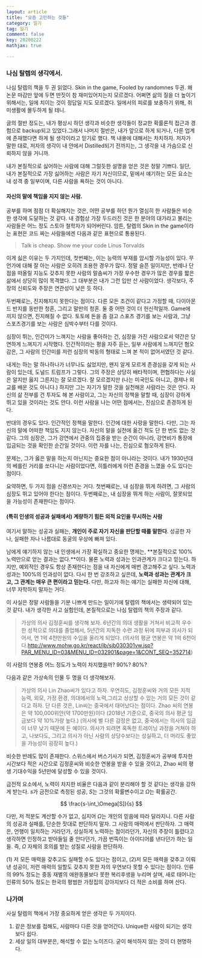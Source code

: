 ```yaml
---
layout: article
title: "요즘 고민하는 것들"
category: 일기
tag: 일기
comment: false
key: 20200222
mathjax: true

---
```


### 나심 탈렙의 생각에서.
나심 탈렙의 책을 두 권 읽었다. Skin in the game, Fooled by randomnes 두권. 왜 논문 마감만 앞에 두면 딴짓이 참 재미있어지는지 모르겠다. 어쩌면 삶의 질을 더 높이기 위해서는, 일에 치이는 것이 정답일 지도 모르겠다. 일에서의 피로를 보충하기 위해, 취미생활에 몰두하게 될 테니.

글의 절반 정도는, 내가 평상시 하던 생각과 비슷한 생각들이 정교한 확률론적 접근과 경험으로 backup되고 있었다.그래서 나머지 절반은, 내가 앞으로 하게 되거나, 다른 업계에 존재했다면 하게 될 생각이라고 믿기로 했다. 책 내용에 대해서는 차치하자. 저자가 말한 대로, 저자의 생각이 내 안에서 Distilled되기 전까지는, 그 생각을 내 가슴으로 신뢰하지 않을 거니까.

내가 본질적으로 싫어하는 사람에 대해 그럴듯한 설명을 얻은 것은 정말 기쁘다.
일단, 내가 본질적으로 가장 싫어하는 사람은 자기 자신이므로, 밑에서 얘기하는 모든 요소는 내 성격 중 일부이며, 다른 사람을 욕하는 것이 아니다.

#### 자신의 말에 책임을 지지 않는 사람.
공부를 하며 점점 더 확실해지는 것은, 어떤 공부를 하던 뭔가 열심히 한 사람들은 비슷한 생각에 도달하는 것 같다. 내 경험상 가장 두드러진 것은 한 분야의 대가라고 불리는 사람들은 어느 정도 스토아 철학자가 되어버린다. 암튼, 탈렙의 Skin in the game이라는 표현은 코드 짜는 사람들에겐 다음과 같은 표현으로 통용된다.

> Talk is cheap. Show me your code
> Linus Torvalds

이게 싫은 이유는 두 가지인데, 첫번째는, 이는 능력의 부재를 암시할 가능성이 있다. 무언가에 대해 잘 아는 사람은 오히려 조용한 경우가 많다. 정말 슬픈 일이지만, 반례나 단점을 떠올릴 지능도 갖추지 못한 사람의 말솜씨가 가장 우수한 경우가 많은 경우를 짧은 삶에서 상당히 많이 목격했다. 그 대부분은 내가 그런 입만 산 사람이었다. 생각보다, 주장의 신뢰도와 주장은 연관성이 낮은 듯 하다.

두번째로는, 진지해지지 못한다는 점이다. 다른 모든 조건이 같다고 가정할 때, 다이아몬드 반지를 동반한 청혼, 그리고 말만의 청혼. 둘 중 어떤 것이 더 헌신적일까. Game에 끼지 않으면, 진지해질 수 없다. 토토에 돈을 좀 걸고 스포츠 경기를 보는 사람과, 그냥 스포츠경기를 보는 사람은 심박수부터 다를 것이다.

심장이 뛰는, 인간미가 느껴지는 사람을 좋아하는 건, 심장을 가진 사람으로서 약간은 당연하게 느껴지기 시작했다. 인간적이라는 평을 자주 듣는, 일부 사람에게 느껴지던 혐오감은, 그 사람의 인간미를 저런 심장의 박동의 형태로 느껴 본 적이 없어서였던 것 같다.

내게는 하는 말 하나하나가 너무나도 싫었지만, 왠지 알게 모르게 존경심을 갖게 되는 사람이 있는데, 도널드 트럼프가 그렇다. 그의 주장은 상당히 배타적이며, 편협하다는 사실은 알지만 옳지 그른지는 잘 모르겠다. 잘 모르겠지만 (나는 미국인도 아니고, 경제나 외교를 배운 것도 아니다.) 하지만 그는 자기가 말한 것을 실천해온 사람라는 것은 안다. 자신의 삶 전부를 건 투자도 해 본 사람이고, 그는 자신의 정책을 말할 때, 심장이 강하게 뛰고 있을 것이라는 것도 안다. 이런 사람을 나는 어떤 점에서는, 진심으로 존경하게 된다.

반대의 경우도 있다. 인간적인 정책을 말한다. 인간에 대한 사랑을 말한다. 다만, 그는 자신의 말에 어떠한 책임도 지지 않는다. 자신의 말을 실천에 옮긴 적도 단 한 번도 없는 것 같다. 그의 심장은, 그가 강연에서 관중의 집중을 받는 순간이 아니라, 강연비가 통장에 입금되는 것을 확인한 순간일 것이다. 이런 자를 나는, 진심으로 혐오하게 된다.


문제는, 그가 옳은 말을 하는지 아닌지는 중요한 점이 아니라는 것이다. 내가 1930년대의 베를린 거리를 쏘다니는 사람이었다면, 히틀러에게 이런 존경을 느꼈을 수도 있다는 점이다.

요약하면, 두 가지 점을 신경쓰자는 거다. 첫번째로는, 내 심장을 뛰게 하려면, 그 사람의 심장도 뛰고 있어야 한다는 점이다. 두번째로는, 내 심장을 뛰게 하는 사람이, 잘못되었을 가능성이 존재한다는 점이다.


#### (특히 인생의 성공과 실패에서) 계량하기 힘든 외적 요인을 무시하는 사람
여기서 말하는 성공과 실패는, **개인이 주로 자기 자신을 판단할 때를 말한다**. 성공한 자나, 실패한 자나 나름대로 동굴의 우상에 빠져 있다.

남에게 얘기하지 않는 내 인생에서 가장 확실하고 중요한 명제는, **본질적으로 100\% 노력만으로 얻는 결과는 없다.**이다. 물론 노력과 성과는 인과관계가 크다고 믿는다. 하지만, 예외적인 경우도 항상 존재한다는 점을 내 자신에게 매번 경고해주고 싶다. 노력과 성과는 100\%의 인과성이 없다. 다시 한 번 강조하고 싶은데, **노력과 성과는 관계가 크고, 그 관계는 매우 큰 편이라고 믿는다.** 다만, 하고자 하는 얘기는 실패한 자신에 대해, 너무 자학하지 말자는 거다.

이 사실은 정말 사람들을 기분 나쁘게 만드는 일이기에 탈렙의 책에서는 생략되어 있는 것 같다. 내가 생각한 사고 실험인데, 본질적으로는 나심 탈렙의 책의 주장과 같다.

> 가상의 의사 김정훈씨를 생각해 보자. 6년간의 의대 생활을 거쳐서 비교적 우수한 성적으로 의대를 졸업해서, 5년간의 지독한 수련 과정 뒤에 피부과 의사가 되어서, 연 1억 4천만원의 수입을 올리게 되었다. (의사의 평균 연봉은 약 1억 6천이다.<http://www.mohw.go.kr/react/jb/sjb030301vw.jsp?PAR_MENU_ID=03&MENU_ID=032901&page=1&CONT_SEQ=352714>)

이 사람의 연봉중 어느 정도가 노력이 차지했을까? 90\%? 80\%?

다음과 같은 가상속의 인물 두 명을 더 생각해보자.

> 가상의 의사 Lin Zhao씨가 있다고 하자. 우연히도, 김정훈씨와 거의 모든 지적 능력, 외모, 가정 환경, 의대에서의 노력,그리고 상상할 수 있는 거의 모든 것이 같다고 하자. 단 다른 것은, Lin씨는 중국에서 태어났다는 점이다. Zhao 씨의 연봉은 약 100,000위안(약 1700만원)이다 (2018년 기준으로, 중국의 의사 평균 임금보다 약 10%가량 높다.)
(의사에 별 다른 감정은 없고, 중국에서는 의사의 임금이 너무 낮기 때문에 든 예이다. 의사가 되려면 혹독한 트레이닝 과정을 거쳐야 하고, 나보다도, 그리고 의사가 아닌 사람의 상당수보다는 성실하고, 더 머리도 좋았을 가능성이 굉장히 높다.)

비슷한 반례도 많이 존재한다. 스위스에서 버스기사가 되면, 김정훈씨가 공부에 투자한 시간보다 적은 시간으로 김정훈씨와 비슷한 연봉을 받을 수 있을 것이고, Zhao 씨의 평생 기대수익을 5년만에 달성할 수 있을 것이다.

금전적 요소에서, 노력이 차지한 비율은 다음과 같이 분리해야 할 것 같다는 생각을 강하게 받는다. $s$가 금전으로 측정된 성공, $S$는 그것의 확률변수이고 $\Omega$는 확률공간.

$$
    \frac{s-\int_\Omega[S]}{s}
$$

다만, 저 적분도 계산할 수가 없고, 심지어 $\Omega$는 개인의 믿음에 따라 달라지니. 다른 사람의 성공과 실패를, 단순한 잣대로 판단하지 말자. 그 사람의 매력에서 판단하자. 그 매력은, 언행이 일치하는 거라던가, 성실하게 노력하는 점이라던가, 자신의 주장이 틀렸다고 생각하면 인정하고 받아들일 줄 안다던가, 가끔 번뜩이는 아이디어를 낸다던가 하는 일들. 즉, $\Omega$ 자체의 호의를 받는 성질로 사람을 판단하자.

(1) 저 모든 매력을 갖추고도 실패할 수도 있다는 점이고, (2)저 모든 매력을 갖추고 이뤄낸 성공이, 저런 매력의 일할도 갖추지 못한 자의 우연보다 못할 수 있다는 점이다. 인류의 99\% 정도는 중동 재벌의 애완동물보다 못한 복리후생을 누리며 살며, 새로 태어나는 인류의 50\% 정도는 한국의 평범한 가정집의 강아지보다 더 적은 소비를 하며 산다.


### 나가며

사실 탈렙의 책에서 가장 중요하게 얻은 생각은 두 가지이다.

1. 같은 정보를 접해도, 사람마다 다른 것을 얻어간다. Unique한 사람이 되기는 생각보다 쉽다.
2. 세상 일의 대부분은, 해석할 수 없는 노이즈다. 굳이 해석하지 않는 것이 더 현명하다.